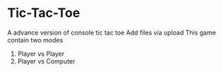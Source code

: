 # Tic-Tac-Toe
A advance version of console tic tac toe
Add files via upload
This game contain two modes
1. Player vs Player
2. Player vs Computer
